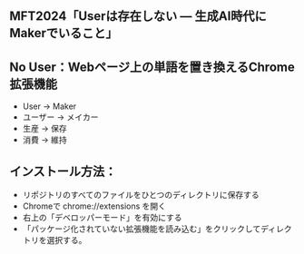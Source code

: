 ## MFT2024「Userは存在しない — 生成AI時代にMakerでいること」

## No User：Webページ上の単語を置き換えるChrome拡張機能

- User → Maker
- ユーザー → メイカー
- 生産 → 保存
- 消費 → 維持

## インストール方法：
- リポジトリのすべてのファイルをひとつのディレクトリに保存する
- Chromeで chrome://extensions を開く
- 右上の「デベロッパーモード」を有効にする
- 「パッケージ化されていない拡張機能を読み込む」をクリックしてディレクトリを選択する。
